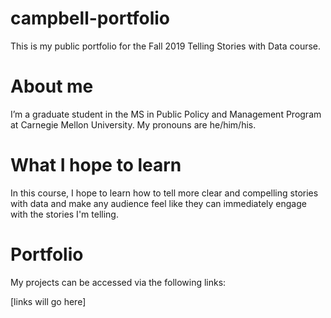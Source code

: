 # campbell-portfolio
This is my public portfolio for the Fall 2019 Telling Stories with Data course.

# About me
I’m a graduate student in the MS in Public Policy and Management Program at Carnegie Mellon University. My pronouns are he/him/his. 

# What I hope to learn
In this course, I hope to learn how to tell more clear and compelling stories with data and make any audience feel like they can immediately engage with the stories I'm telling.

# Portfolio
My projects can be accessed via the following links:

[links will go here]
